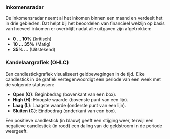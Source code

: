 ### Inkomensradar

De Inkomensradar neemt al het inkomen binnen een maand en verdeelt het in drie gebieden. Dat helpt bij het beoordelen 
van financieel welzijn op basis van hoeveel inkomen er overblijft nadat alle uitgaven zijn afgetrokken:

- **0 ... 10%** (kritisch)
- **10 ... 35%** (Matig)
- **35% ...** (Uitstekend)

### Kandelaargrafiek (OHLC)

Een candlestickgrafiek visualiseert geldbewegingen in de tijd. Elke candlestick in de grafiek vertegenwoordigt een 
periode van een week met de volgende statussen:
- **Open (O)**: Beginbedrag (bovenkant van een box).
- **High (H)**: Hoogste waarde (bovenste punt van een lijn).
- **Laag (L)**: Laagste waarde (onderste punt van een lijn).
- **Sluiten (C)**: Eindbedrag (onderkant van een box).

Een positieve candlestick (in blauw) geeft een stijging weer, terwijl een negatieve candlestick (in rood) een daling 
van de geldstroom in de periode weergeeft.
